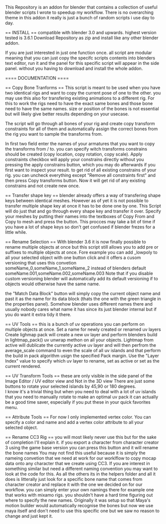 
This Repository is an addon for blender that contains a collection of useful blender scripts I wrote to speedup my workflow.
There is no overarching theme in this addon it really is just a bunch of random scripts i use day to day.


== INSTALL ==
compatible with blender 3.0 and upwards. highest version tested is 3.6.1
Download Repository as zip and install like any other blender addon.

If you are just interested in just one function once. all script are modular meaning that you can just copy the specifc scripts contents
into blenders text editor, run it and the panel for this specific script will appear in the side panel. without you having to download and install the whole addon.

==== DOCUMENTATION ====

== Copy Bone Tranforms ==
This script is meant to be used when you have two identical rigs and want to copy the current pose of one to the other.
you may use this also for transfering existing animations to a different rig.
For this to work the rigs need to have the exact same bones and those bone need to have the same names.
size or position of the bones is not essential but will likely give better results depending on your usecase.

The script will go through all bones of your rig and create copy transform constraints for all of them and automatically assign the correct bones from the rig you want to sample the transforms from.

In first two field enter the names of your armatures that you want to copy the transforms from / to.
you can specify witch transforms constrains should be created (copy location, copy rotation, copy scale).
Apply constraints checkbox will apply your constrains directly without you pressing the apply constrains button, which you may do afterwards if you first want to inspect your result.
to get rid of all existing constrains of your rig. you can uncheck everything except "Remove all constraints first" and then press Copy transforms button. Now it will get rid of any existing constrains and not create new once.


== Transfer shape key ==
blender already offers a way of transfering shape keys between identical meshes. However as of yet it is not possible to transfer multiple shape key at once it has to be done one by one.
This Script will do just that and go through every shape key and transfer it over.
Specify your meshes by putting their names into the textboxes of Copy From and Copy to mesh and press the button.
This procces may take a bit of time if you have a lot of shape keys so don't get confused if blender frezes for a little while.

== Rename Selection ==
With blender 3.6 it is now finally possible to rename multiple objects at once but this script still allows you to add pre or suffixes to multiple objects at once.
Fore example you can add _lowpoly to all your selected object with one button click and it offers a cusom versioning that uses this convetion
someName_0,someName_1,someName_2 instead of blenders default someName.001,someName.002,someName.003
Note that if you disable custom versioning blender will automatically add its default versioning if to objects would otherwise have the same name.

the "Match Data Block" button will simply copy the current object name and past it as the name for its data block (thats the one with the green triangle in the properties panel).
Somehow blender uses different names there and usually nobody cares what name it has since its just blender internal but if you do want it extra tidy it there.

== UV Tools ==
this is a bunch of uv operations you can perform on multiple objects at once.
Set a name for newly created or renamed uv layers
Create lighmap pack will create a new uv layer and perform blenders build in lightmap_pack() uv unwrap methon on all your objects.
Lightmap from active will dublicate the currently active uv layer and will then perfrom the average_scale command to even the scale of all uv islands and that perform the build in pack algorithm usign the specified Pack margin.
Use the "Layer Index" value to specify which uv layer to rename, set as active or set as the current rendered.

== UV Transform Tools ==
these are only visible in the side panel of the Image Editor / UV editor view  and Not in the 3D view
There are just some buttons to rotate your selected islands by 45,90 or 180 degrees.  
I know it's a trivial thing but when you need to deal with a lot of uv islands that you need to manually rotate to make an optimal uv pack it can actually be a good time saver,
especially if you put these in your quick favorites menu.

== Attribute Tools ==
For now I only implemented vertex color.
You can specify a color and name and add a vertex color attribute to all your selected object.


== Rename CC3 Rig ==
you will most likely never use this but for the sake of completion I'll explain it.
if you export a character from character creator 3 using the game base version you can press this button and it will rename the bone names
You may not find this useful because it is simply the nameing convetion that we need at work for our worklflow to copy mocap data onto any character that we create using CC3.
If you are interest in something similar but need a different naming convention you may want to look at the code for this.
As all the others its in the helpers folder and all it does is litterally just look for a specific bone name that comes from character creator and replace it with the one we decided on for our workflow.
you can simply enter your own namings there for example one that works with mixamo rigs. you shouldn't have a hard time figuring out where to specify the new names.
Originally it was setup so that Maya's motion builder would automatically recognise the bones but now we use maya itself and don't need to use this specific one but we saw no reason to change and just kept it.
